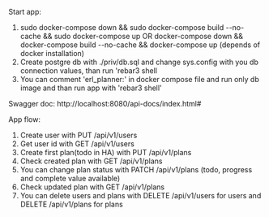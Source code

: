 Start app:

 1. sudo docker-compose down && sudo docker-compose build --no-cache && sudo docker-compose up 
    OR 
    docker-compose down && docker-compose build --no-cache && docker-compose up
    (depends of docker installation)
 2. Create postgre db with ./priv/db.sql and change sys.config with you db connection values, than run 'rebar3 shell
 3. You can comment 'erl_planner:' in docker compose file and run only db image and than run app with 'rebar3 shell'

Swagger doc: http://localhost:8080/api-docs/index.html#

App flow:
  1. Create user with PUT /api/v1/users
  2. Get user id with GET /api/v1/users
  3. Create first plan(todo in HA) with PUT /api/v1/plans
  4. Check created plan with GET /api/v1/plans
  5. You can change plan status with PATCH /api/v1/plans (todo, progress and complete value available)
  6. Check updated plan with GET /api/v1/plans
  7. You can delete users and plans with DELETE /api/v1/users for users and DELETE /api/v1/plans for plans

